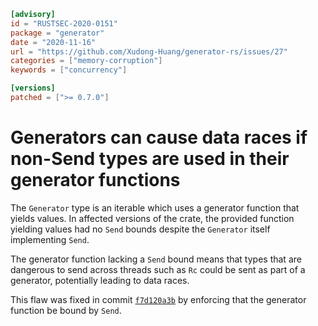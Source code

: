 ```toml
[advisory]
id = "RUSTSEC-2020-0151"
package = "generator"
date = "2020-11-16"
url = "https://github.com/Xudong-Huang/generator-rs/issues/27"
categories = ["memory-corruption"]
keywords = ["concurrency"]

[versions]
patched = [">= 0.7.0"]
```

# Generators can cause data races if non-Send types are used in their generator functions

The `Generator` type is an iterable which uses a generator function that yields
values. In affected versions of the crate, the provided function yielding values
had no `Send` bounds despite the `Generator` itself implementing `Send`.

The generator function lacking a `Send` bound means that types that are
dangerous to send across threads such as `Rc` could be sent as part of a
generator, potentially leading to data races.

This flaw was fixed in commit [`f7d120a3b`](https://github.com/Xudong-Huang/generator-rs/commit/f7d120a3b724d06a7b623d0a4306acf8f78cb4f0)
by enforcing that the generator function be bound by `Send`.
